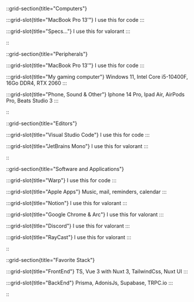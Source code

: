 ::grid-section{title="Computers"}

  :::grid-slot{title="MacBook Pro 13'"}
    I use this for code
  :::

  :::grid-slot{title="Specs..."}
    I use this for valorant
  :::

::

::grid-section{title="Peripherals"}

  :::grid-slot{title="MacBook Pro 13'"}
    I use this for code
  :::

  :::grid-slot{title="My gaming computer"}
    Windows 11, Intel Core i5-10400F, 16Go DDR4, RTX 2060
  :::

  :::grid-slot{title="Phone, Sound & Other"}
    Iphone 14 Pro, Ipad Air, AirPods Pro, Beats Studio 3
  :::

::

::grid-section{title="Editors"}

  :::grid-slot{title="Visual Studio Code"}
    I use this for code
  :::

  :::grid-slot{title="JetBrains Mono"}
    I use this for valorant
  :::

::

::grid-section{title="Software and Applications"}

  :::grid-slot{title="Warp"}
    I use this for code
  :::

  :::grid-slot{title="Apple Apps"}
    Music, mail, reminders, calendar
  :::

  :::grid-slot{title="Notion"}
    I use this for valorant
  :::
  
  :::grid-slot{title="Google Chrome & Arc"}
    I use this for valorant
  :::

  :::grid-slot{title="Discord"}
    I use this for valorant
  :::

  :::grid-slot{title="RayCast"}
    I use this for valorant
  :::

::

::grid-section{title="Favorite Stack"}

  :::grid-slot{title="FrontEnd"}
    TS, Vue 3 with Nuxt 3, TailwindCss, Nuxt UI
  :::

  :::grid-slot{title="BackEnd"}
    Prisma, AdonisJs, Supabase, TRPC.io
  :::

::
